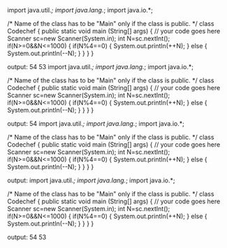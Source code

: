 import java.util.*;
import java.lang.*;
import java.io.*;

/* Name of the class has to be "Main" only if the class is public. */
class Codechef
{
	public static void main (String[] args) 
	{
		// your code goes here
Scanner sc=new Scanner(System.in);
int N=sc.nextInt();
if(N>=0&&N<=1000)
{
if(N%4==0)
{
System.out.println(++N);
}
else
{
System.out.println(--N);
}
}
}
}
    
    
output:
54
53
import java.util.*;
import java.lang.*;
import java.io.*;

/* Name of the class has to be "Main" only if the class is public. */
class Codechef
{
	public static void main (String[] args) 
	{
		// your code goes here
Scanner sc=new Scanner(System.in);
int N=sc.nextInt();
if(N>=0&&N<=1000)
{
if(N%4==0)
{
System.out.println(++N);
}
else
{
System.out.println(--N);
}
}
}
}
    
    
output:
54
import java.util.*;
import java.lang.*;
import java.io.*;

/* Name of the class has to be "Main" only if the class is public. */
class Codechef
{
	public static void main (String[] args) 
	{
		// your code goes here
Scanner sc=new Scanner(System.in);
int N=sc.nextInt();
if(N>=0&&N<=1000)
{
if(N%4==0)
{
System.out.println(++N);
}
else
{
System.out.println(--N);
}
}
}
}
    
    
output:
import java.util.*;
import java.lang.*;
import java.io.*;

/* Name of the class has to be "Main" only if the class is public. */
class Codechef
{
	public static void main (String[] args) 
	{
		// your code goes here
Scanner sc=new Scanner(System.in);
int N=sc.nextInt();
if(N>=0&&N<=1000)
{
if(N%4==0)
{
System.out.println(++N);
}
else
{
System.out.println(--N);
}
}
}
}
    
    
output:
54
53 
